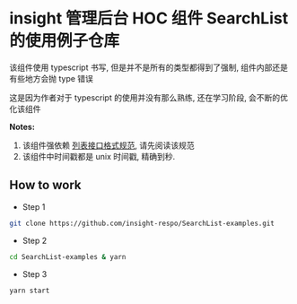 # insight 管理后台 HOC 组件 SearchList 的使用例子仓库

该组件使用 typescript 书写, 但是并不是所有的类型都得到了强制, 组件内部还是有些地方会抛 type 错误

这是因为作者对于 typescript 的使用并没有那么熟练, 还在学习阶段, 会不断的优化该组件

**Notes:**

1. 该组件强依赖 [列表接口格式规范][列表接口格式规范], 请先阅读该规范
2. 该组件中时间戳都是 unix 时间戳, 精确到秒.

## How to work

* Step 1

```bash
git clone https://github.com/insight-respo/SearchList-examples.git
```

* Step 2

```bash
cd SearchList-examples & yarn
```

* Step 3

```bash
yarn start
```

[列表接口格式规范]: https://jiang-xuan.github.io/jfrontlife/前后端交互规范#列表接口格式规范
